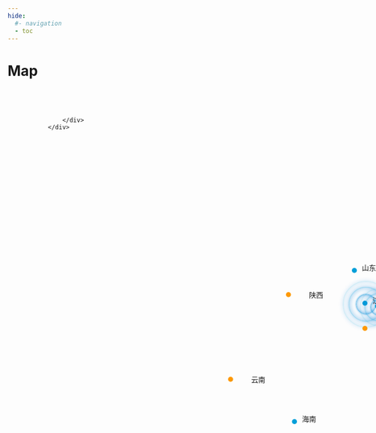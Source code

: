 ```yaml
---
hide:
  #- navigation
  - toc
---
```

# Map

<head>
<meta http-equiv="Content-Type" content="text/html; charset=utf-8" />
<title>旅游地图</title>
</head>

<body>

<style type="text/css">
*{margin:0;padding:0;list-style-type:none;}
a,img{border:0;text-decoration:none;}

.clearfix:after{visibility:hidden;display:block;font-size:0;content:" ";clear:both;height:0}
*html .clearfix{height:1%}


.map-service{position:relative;height:760px;background:url(img/map_balck_whole_bg.jpg) center no-repeat}
.map-service-right{margin-left:80px;padding-top:60px}
.china-map{width:748px;height:618px;background:url(img/map_black_bg.png) center no-repeat;position:relative;}
.region-list{position:absolute;left:0;top:0}

@-webkit-keyframes warn{
0%{-webkit-transform:scale(0);transform:scale(0);opacity:1}
100%{-webkit-transform:scale(1);transform:scale(1);opacity:0}
}
@-moz-keyframes warn{
0%{-moz-transform:scale(0);transform:scale(0);opacity:1}
100%{-moz-transform:scale(1);transform:scale(1);opacity:0}
}
@-o-keyframes warn{
0%{-o-transform:scale(0);transform:scale(0);opacity:1}
100%{-o-transform:scale(1);transform:scale(1);opacity:0}
}
@keyframes warn{
0%{-webkit-transform:scale(0);-moz-transform:scale(0);-o-transform:scale(0);transform:scale(0);opacity:1}
100%{-webkit-transform:scale(1);-moz-transform:scale(1);-o-transform:scale(1);transform:scale(1);opacity:0}
}
.area-box .dot{position:absolute;left:0;width:10px;height:10px;-webkit-border-radius:50%;-moz-border-radius:50%;border-radius:50%;background:#a2a9b4;opacity:1;filter:alpha(opacity=100)}
.area-box .pulse{position:absolute;top:-28px;left:-28px;height:66px;width:66px;border:2px solid #b7b7b7;-webkit-border-radius:48px;-moz-border-radius:48px;border-radius:48px;-webkit-box-shadow:0 0 4px #82878f,0 0 10px #82878f inset;-moz-box-shadow:0 0 4px #82878f,0 0 10px #82878f inset;box-shadow:0 0 4px #82878f,0 0 10px #82878f inset;opacity:.12;filter:alpha(opacity=0);-webkit-animation:warn 2s ease-out both;-moz-animation:warn 2s ease-out both;-o-animation:warn 2s ease-out both;animation:warn 2s ease-out both;-webkit-animation-iteration-count:infinite;-moz-animation-iteration-count:infinite;-o-animation-iteration-count:infinite;animation-iteration-count:infinite;background:0 0}
.area-box .delay-01{-webkit-animation-delay:0;-moz-animation-delay:0;-o-animation-delay:0;animation-delay:0}
.area-box .delay-02{-webkit-animation-delay:.4s;-moz-animation-delay:.4s;-o-animation-delay:.4s;animation-delay:.4s}
.area-box .delay-03{-webkit-animation-delay:.8s;-moz-animation-delay:.8s;-o-animation-delay:.8s;animation-delay:.8s}
.area-box .delay-04{-webkit-animation-delay:1.2s;-moz-animation-delay:1.2s;-o-animation-delay:1.2s;animation-delay:1.2s}
.area-box .delay-05{-webkit-animation-delay:1.6s;-moz-animation-delay:1.6s;-o-animation-delay:1.6s;animation-delay:1.6s}
.area-box .delay-06{-webkit-animation-delay:2s;-moz-animation-delay:2s;-o-animation-delay:2s;animation-delay:2s}
.area-box .delay-07{-webkit-animation-delay:2.4s;-moz-animation-delay:2.4s;-o-animation-delay:2.4s;animation-delay:2.4s}
.area-box .delay-08{-webkit-animation-delay:-.4s;-moz-animation-delay:-.4s;-o-animation-delay:-.4s;animation-delay:-.4s}
.area-box .delay-09{-webkit-animation-delay:-.8s;-moz-animation-delay:-.8s;-o-animation-delay:-.8s;animation-delay:-.8s}
.area-box .delay-10{-webkit-animation-delay:-1.2s;-moz-animation-delay:-1.2s;-o-animation-delay:-1.2s;animation-delay:-1.2s}
.area-box .delay-11{-webkit-animation-delay:4s;-moz-animation-delay:4s;-o-animation-delay:4s;animation-delay:4s}
.region-list.active .area-box .dot{background:#009fd9}
.region-list.active .area-box .pulse{border-color:#009fd9;top:-39px;left:-39px;height:88px;width:88px;-webkit-box-shadow:0 0 12px #0080d9,0 0 20px #0080d9 inset;-moz-box-shadow:0 0 12px #0080d9,0 0 20px #0080d9 inset;box-shadow:0 0 12px #0080d9,0 0 20px #0080d9 inset}
.region-list.waite .area-box .dot{background:#f90}
.region-list.waite .area-box .pulse{border-color:#f90}
.show-regin{position:absolute;left:2px;height:0;top:0;width:11px;opacity:0;-o-transition:all .5s ease-in-out;-webkit-transition:all .5s ease-in-out;-moz-transition:all .5s ease-in-out;transition:all .5s ease-in-out}
.online-node .show-regin,.region-list:hover .show-regin,.underline-node .show-regin,.waite-node .show-regin{height:127px;opacity:1}
.show-regin span{width:80px;position:absolute;left:8px;top:-11px;padding:6px 10px;font-size:14px;color:#ccc;-moz-border-radius:2px;-webkit-border-radius:2px;border-radius:2px;text-align:center;white-space:nowrap;}
.postition-10 .show-regin span{left:0}
.postition-6 .show-regin span{left:-72px}
.area-box{z-index:77}
.show-regin{z-index:66}
.region-list.active .show-regin span{position:relative;color:#ccc}
.region-list.waite .show-regin span{color:#ccc}
.postition-1{left:302px;top:308px}
.postition-2{left:401px;top:403px}
.postition-3{left:358px;top:516px}
.postition-4{left:473px;top:348px}
.postition-5{left:526px;top:394px}
.postition-6{left:526px;top:515px}
.postition-7{left:652px;top:200px}
.postition-7.region-list.active .area-box .pulse{top:-50px;left:-50px;width:110px;height:110px;-webkit-border-radius:50%;-moz-border-radius:50%;border-radius:50%}
.postition-8{left:559px;top:229px}
.postition-9{left:625px;top:365px}
.postition-9.region-list.active .area-box .pulse{top:-50px;left:-50px;width:110px;height:110px;-webkit-border-radius:50%;-moz-border-radius:50%;border-radius:50%}
.postition-10{left:554px;top:539px}
.postition-11{left:604px;top:300px}
.postition-12{left:485px;top:600px}
.postition-13{left:470px;top:250px}
.postition-14{left:650px;top:371px}
.postition-15{left:625px;top:415px}
.douhao{width:0}
</style>

<div class="map-service">
	<div class="map-service-right">
		<div class="china-map">
			<!--<div class="region-list postition-1">
				<div class="area-box">
					<span class="dot"></span>
					<span class="pulse delay-01"></span>
					<span class="pulse delay-02"></span>
				</div>
			</div>
			<div class="region-list active postition-2 online-node">
				<div class="area-box"><span class="dot"></span><span class="pulse delay-06"></span>
					<span class="pulse delay-05"></span>
					<span class="pulse delay-04"></span></div>
				<div class="show-regin"><span>四川</span></div>
			</div>-->
			<div class="region-list waite postition-3 waite-node">
				<div class="area-box"><span class="dot"></span><span class="pulse delay-01"></span>
					<span class="pulse delay-01"></span>
          <span class="pulse delay-02"></span>
					</div>
        <div class="show-regin"><span><a href="https://love.cscottage.top/trip/yunnan/dali/">云南</a></span></div>
			</div>
			<div class="region-list waite postition-4 waite-node">
				<div class="area-box"><span class="dot"></span><span class="pulse delay-01"></span>
					<span class="pulse delay-02"></span>
					</div>
				<div class="show-regin"><span><a href="http://love.cscottage.top/trip/shanxi/xian/">陕西</a></span></div>
			</div>
			<!--<div class="region-list active postition-5 online-node">
				<div class="area-box"><span class="dot"></span><span class="pulse delay-06"></span>
					<span class="pulse delay-05"></span>
					<span class="pulse delay-04"></span></div>
				<div class="show-regin"><span>湖北</span></div>
			</div>
			 <div class="region-list active postition-6 online-node">
				<div class="area-box"><span class="dot"></span><span class="pulse delay-06"></span>
					<span class="pulse delay-05"></span>
					<span class="pulse delay-04"></span></div>
				<div class="show-regin"><span>广东</span></div>
			</div>
			<div class="region-list active postition-13 online-node">
				<div class="area-box"><span class="dot"></span><span class="pulse delay-04"></span>
					<span class="pulse delay-05"></span>
					<span class="pulse delay-03"></span></div>
				<div class="show-regin"><span>内蒙古</span></div>
			</div>-->
			<div class="region-list  active  postition-11 online-node">
				<div class="area-box"><span class="dot"></span><span class="pulse delay-06"></span>
					<span class="pulse delay-05"></span>
					<span class="pulse delay-04"></span></div>
				<div class="show-regin"><span><a href="http://love.cscottage.top/trip/shandong/qingdao/">山东</a></span></div>
			</div>
			<!--<div class="region-list active postition-7 online-node">
				<div class="area-box"><span class="dot"></span><span class="pulse delay-10"></span>
					<span class="pulse delay-09"></span>
					<span class="pulse delay-08"></span></div>
				<div class="show-regin"><span>辽宁</span></div>
			</div>
			<div class="region-list active postition-8 online-node">
				<div class="area-box"><span class="dot"></span><span class="pulse delay-06"></span>
					<span class="pulse delay-05"></span>
					<span class="pulse delay-04"></span></span></div>
				<div class="show-regin"><span>北京</span></div>
			</div>-->
			<div class="region-list active postition-9 online-node">
				<div class="area-box"><span class="dot"></span><span class="pulse delay-10"></span>
					<span class="pulse delay-09"></span>
					<span class="pulse delay-08"></span></div>
				<div class="show-regin"><span><a href="http://love.cscottage.top/trip/jiangsu/suzhou/">江苏</a></span></div>
			</div>
			<!--<div class="region-list active postition-10 online-node">
				<div class="area-box"><span class="dot"></span><span class="pulse delay-06"></span>
					<span class="pulse delay-05"></span>
					<span class="pulse delay-04"></span></div>
				<div class="show-regin"><span>香港</span></div>
			</div>-->
      <div class="region-list active postition-12 online-node">
				<div class="area-box"><span class="dot"></span><span class="pulse delay-06"></span>
					<span class="pulse delay-05"></span>
					<span class="pulse delay-04"></span></div>
				<div class="show-regin"><span><a href="http://love.cscottage.top/trip/hainan/sanya/">海南</a></span></div>
			</div>
      <div class="region-list active postition-14 online-node">
				<div class="area-box"><span class="dot"></span><span class="pulse delay-10"></span>
					<span class="pulse delay-09"></span>
					<span class="pulse delay-08"></span></div>
				<div class="show-regin"><span><a href="http://love.cscottage.top/trip/shanghai/shanghai/">上海</a></span></div>
			</div>
      <div class="region-list waite postition-15 waite-node">
				<div class="area-box"><span class="dot"></span><span class="pulse delay-01"></span>
					<span class="pulse delay-02"></span>
					</div>
				<div class="show-regin"><span><a href="http://love.cscottage.top/trip/zhejiang/hangzhou/">浙江</a></span></div>
			</div>
	
		</div>
	</div>
</div>

<div style="text-align:center;clear:both">
<script src="/gg_bd_ad_720x90.js" type="text/javascript"></script>
<script src="/follow.js" type="text/javascript"></script>
</div>

</body>
</html>